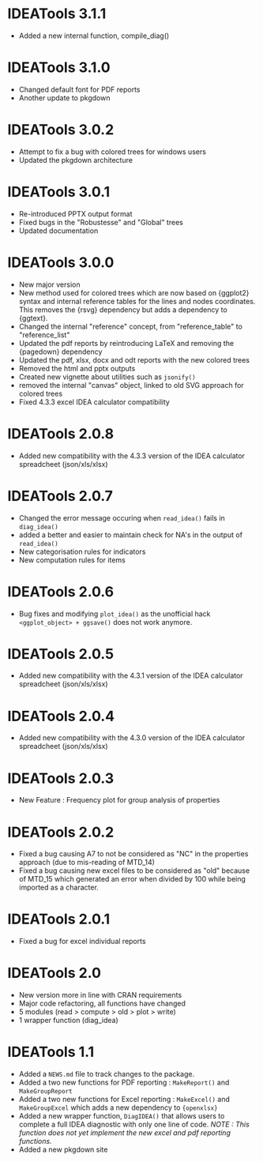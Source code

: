 # IDEATools 3.1.1

* Added a new internal function, compile_diag()

# IDEATools 3.1.0

* Changed default font for PDF reports
* Another update to pkgdown

# IDEATools 3.0.2

* Attempt to fix a bug with colored trees for windows users
* Updated the pkgdown architecture

# IDEATools 3.0.1

* Re-introduced PPTX output format
* Fixed bugs in the "Robustesse" and "Global" trees
* Updated documentation


# IDEATools 3.0.0

* New major version
* New method used for colored trees which are now based on {ggplot2} syntax and internal reference tables for the lines and nodes coordinates. This removes the {rsvg} dependency but adds a dependency to {ggtext}.
* Changed the internal "reference" concept, from "reference_table" to "reference_list"
* Updated the pdf reports by reintroducing LaTeX and removing the {pagedown} dependency
* Updated the pdf, xlsx, docx and odt reports with the new colored trees
* Removed the html and pptx outputs
* Created new vignette about utilities such as `jsonify()`
* removed the internal "canvas" object, linked to old SVG approach for colored trees
* Fixed 4.3.3 excel IDEA calculator compatibility 

# IDEATools 2.0.8

* Added new compatibility with the 4.3.3 version of the IDEA calculator spreadcheet (json/xls/xlsx)

# IDEATools 2.0.7

* Changed the error message occuring when `read_idea()` fails in `diag_idea()`
* added a better and easier to maintain check for NA's in the output of `read_idea()`
* New categorisation rules for indicators
* New computation rules for items

# IDEATools 2.0.6

* Bug fixes and modifying `plot_idea()` as the unofficial hack `<ggplot_object> + ggsave()` does not work anymore.

# IDEATools 2.0.5

* Added new compatibility with the 4.3.1 version of the IDEA calculator spreadcheet (json/xls/xlsx)

# IDEATools 2.0.4

* Added new compatibility with the 4.3.0 version of the IDEA calculator spreadcheet (json/xls/xlsx)

# IDEATools 2.0.3

* New Feature : Frequency plot for group analysis of properties

# IDEATools 2.0.2

* Fixed a bug causing A7 to not be considered as "NC" in the properties approach (due to mis-reading of MTD_14)
* Fixed a bug causing new excel files to be considered as "old" because of MTD_15 which generated an error when divided by 100 while being imported as a character.

# IDEATools 2.0.1

* Fixed a bug for excel individual reports


# IDEATools 2.0

* New version more in line with CRAN requirements
* Major code refactoring, all functions have changed
* 5 modules (read > compute > old > plot > write) 
* 1 wrapper function (diag_idea)


# IDEATools 1.1

* Added a `NEWS.md` file to track changes to the package.
* Added a two new functions for PDF reporting : `MakeReport()` and `MakeGroupReport`
* Added a two new functions for Excel reporting : `MakeExcel()` and `MakeGroupExcel` which adds a new dependency to `{openxlsx}`
* Added a new wrapper function, `DiagIDEA()` that allows users to complete a full IDEA diagnostic with only one line of code. *NOTE : This function does not yet implement the new excel and pdf reporting functions.*
* Added a new pkgdown site
